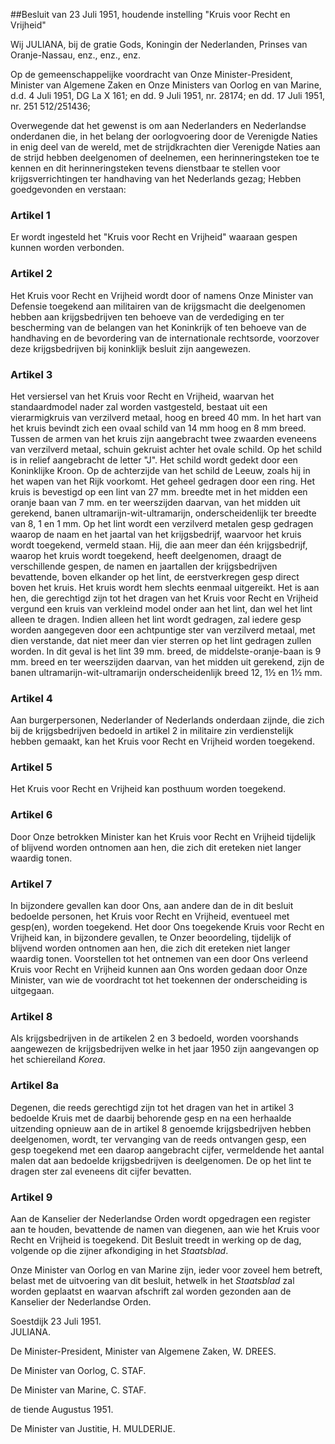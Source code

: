 <meta http-equiv='Content-Type' content='text/html; charset=utf-8' />

##Besluit van 23 Juli 1951, houdende instelling "Kruis voor Recht en Vrijheid"

Wij JULIANA, bij de gratie Gods, Koningin der Nederlanden, Prinses van Oranje-Nassau, enz., enz., enz.

Op de gemeenschappelijke voordracht van Onze Minister-President, Minister van Algemene Zaken en Onze Ministers van Oorlog en van Marine, d.d. 4 Juli 1951, DG La X 161; en dd. 9 Juli 1951, nr. 28174; en dd. 17 Juli 1951, nr. 251 512/251436;

Overwegende dat het gewenst is om aan Nederlanders en Nederlandse onderdanen die, in het belang der oorlogvoering door de Verenigde Naties in enig deel van de wereld, met de strijdkrachten dier Verenigde Naties aan de strijd hebben deelgenomen of deelnemen, een herinneringsteken toe te kennen en dit herinneringsteken tevens dienstbaar te stellen voor krijgsverrichtingen ter handhaving van het Nederlands gezag;
Hebben goedgevonden en verstaan:    

### Artikel  1  

Er wordt ingesteld het "Kruis voor Recht en Vrijheid" waaraan gespen kunnen worden verbonden.  

### Artikel  2  

Het Kruis voor Recht en Vrijheid wordt door of namens Onze Minister van Defensie toegekend aan militairen van de krijgsmacht die deelgenomen hebben aan krijgsbedrijven ten behoeve van de verdediging en ter bescherming van de belangen van het Koninkrijk of ten behoeve van de handhaving en de bevordering van de internationale rechtsorde, voorzover deze krijgsbedrijven bij koninklijk besluit zijn aangewezen.  

### Artikel  3  

Het versiersel van het Kruis voor Recht en Vrijheid, waarvan het standaardmodel nader zal worden vastgesteld, bestaat uit een vierarmigkruis van verzilverd metaal, hoog en breed 40 mm. In het hart van het kruis bevindt zich een ovaal schild van 14 mm hoog en 8 mm breed. Tussen de armen van het kruis zijn aangebracht twee zwaarden eveneens van verzilverd metaal, schuin gekruist achter het ovale schild. Op het schild is in relief aangebracht de letter "J". Het schild wordt gedekt door een Koninklijke Kroon. Op de achterzijde van het schild de Leeuw, zoals hij in het wapen van het Rijk voorkomt. Het geheel gedragen door een ring. Het kruis is bevestigd op een lint van 27 mm. breedte met in het midden een oranje baan van 7 mm. en ter weerszijden daarvan, van het midden uit gerekend, banen ultramarijn-wit-ultramarijn, onderscheidenlijk ter breedte van 8, 1 en 1 mm. Op het lint wordt een verzilverd metalen gesp gedragen waarop de naam en het jaartal van het krijgsbedrijf, waarvoor het kruis wordt toegekend, vermeld staan. Hij, die aan meer dan één krijgsbedrijf, waarop het kruis wordt toegekend, heeft deelgenomen, draagt de verschillende gespen, de namen en jaartallen der krijgsbedrijven bevattende, boven elkander op het lint, de eerstverkregen gesp direct boven het kruis. Het kruis wordt hem slechts eenmaal uitgereikt. Het is aan hen, die gerechtigd zijn tot het dragen van het Kruis voor Recht en Vrijheid vergund een kruis van verkleind model onder aan het lint, dan wel het lint alleen te dragen. Indien alleen het lint wordt gedragen, zal iedere gesp worden aangegeven door een achtpuntige ster van verzilverd metaal, met dien verstande, dat niet meer dan vier sterren op het lint gedragen zullen worden. In dit geval is het lint 39 mm. breed, de middelste-oranje-baan is 9 mm. breed en ter weerszijden daarvan, van het midden uit gerekend, zijn de banen ultramarijn-wit-ultramarijn onderscheidenlijk breed 12, 1½ en 1½ mm.  

### Artikel  4  

Aan burgerpersonen, Nederlander of Nederlands onderdaan zijnde, die zich bij de krijgsbedrijven bedoeld in artikel 2 in militaire zin verdienstelijk hebben gemaakt, kan het Kruis voor Recht en Vrijheid worden toegekend.  

### Artikel  5  

Het Kruis voor Recht en Vrijheid kan posthuum worden toegekend.  

### Artikel  6  

Door Onze betrokken Minister kan het Kruis voor Recht en Vrijheid tijdelijk of blijvend worden ontnomen aan hen, die zich dit ereteken niet langer waardig tonen.  

### Artikel  7  

In bijzondere gevallen kan door Ons, aan andere dan de in dit besluit bedoelde personen, het Kruis voor Recht en Vrijheid, eventueel met gesp(en), worden toegekend. Het door Ons toegekende Kruis voor Recht en Vrijheid kan, in bijzondere gevallen, te Onzer beoordeling, tijdelijk of blijvend worden ontnomen aan hen, die zich dit ereteken niet langer waardig tonen. Voorstellen tot het ontnemen van een door Ons verleend Kruis voor Recht en Vrijheid kunnen aan Ons worden gedaan door Onze Minister, van wie de voordracht tot het toekennen der onderscheiding is uitgegaan.  

### Artikel  8  

Als krijgsbedrijven in de artikelen 2 en 3 bedoeld, worden voorshands aangewezen de krijgsbedrijven welke in het jaar 1950 zijn aangevangen op het schiereiland *Korea*.  

### Artikel  8a  

Degenen, die reeds gerechtigd zijn tot het dragen van het in artikel 3 bedoelde Kruis met de daarbij behorende gesp en na een herhaalde uitzending opnieuw aan de in artikel 8 genoemde krijgsbedrijven hebben deelgenomen, wordt, ter vervanging van de reeds ontvangen gesp, een gesp toegekend met een daarop aangebracht cijfer, vermeldende het aantal malen dat aan bedoelde krijgsbedrijven is deelgenomen. De op het lint te dragen ster zal eveneens dit cijfer bevatten.  

### Artikel  9  

Aan de Kanselier der Nederlandse Orden wordt opgedragen een register aan te houden, bevattende de namen van diegenen, aan wie het Kruis voor Recht en Vrijheid is toegekend. Dit Besluit treedt in werking op de dag, volgende op die zijner afkondiging in het *Staatsblad*.  

Onze Minister van Oorlog en van Marine zijn, ieder voor zoveel hem betreft, belast met de uitvoering van dit besluit, hetwelk in het *Staatsblad* zal worden geplaatst en waarvan afschrift zal worden gezonden aan de Kanselier der Nederlandse Orden.   

Soestdijk 
23 Juli 1951.  
JULIANA.  

De Minister-President, Minister van Algemene Zaken, 
W. DREES.   

De Minister van Oorlog, 
C. STAF.   

De Minister van Marine, 
C. STAF.   

de tiende Augustus 1951. 

De Minister van Justitie, 
H. MULDERIJE.    
